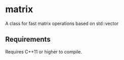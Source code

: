 # matrix
A class for fast matrix operations based on std::vector

## Requirements
Requires C++11 or higher to compile.
